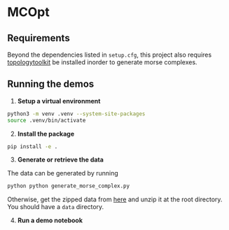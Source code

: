 # MCOpt

## Requirements

Beyond the dependencies listed in `setup.cfg`, this project also requires 
[topologytoolkit](https://topology-tool-kit.github.io/) be installed inorder to 
generate morse complexes.

## Running the demos
1. **Setup a virtual environment**
```bash
python3 -m venv .venv --system-site-packages
source .venv/bin/activate
```
2. **Install the package**
```bash
pip install -e .
```
3. **Generate or retrieve the data**

The data can be generated by running
```bash
python python generate_morse_complex.py
```
Otherwise, get the zipped data from [here](https://github.com/stormymcstorm/MCOpt/releases/download/v0.1.1/data.zip) and unzip it at the root directory. You should have a `data` directory.

4. **Run a demo notebook**
